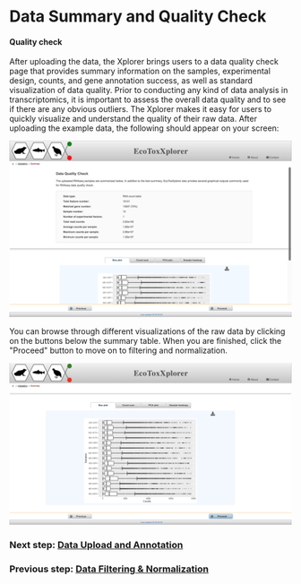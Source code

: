 # Data Summary and Quality Check


#### Quality check
After uploading the data, the Xplorer brings users to a data quality check page that provides summary information on the samples, experimental design, counts, and gene annotation success, as well as standard visualization of data quality. Prior to conducting any kind of data analysis in transcriptomics, it is important to assess the overall data quality and to see if there are any obvious outliers. The Xplorer makes it easy for users to quickly visualize and understand the quality of their raw data. After uploading the example data, the following should appear on your screen:

![Image](RNAseq_upload_summary.png)

You can browse through different visualizations of the raw data by clicking on the buttons below the summary table. When you are finished, click the "Proceed" button to move on to filtering and normalization. 

![Image](RNAseq_prefiltering_boxplot.png)

### Next step: [Data Upload and Annotation](rnaseq_upload.md)
### Previous step: [Data Filtering & Normalization](rnaseq_filtering.md)
